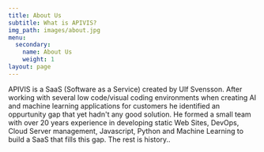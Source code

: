 ```yaml
---
title: About Us
subtitle: What is APIVIS?
img_path: images/about.jpg
menu:
  secondary:
    name: About Us
    weight: 1
layout: page
---
```

<meta name="description" content="APIVIS is a SaaS (Software as a Service). Read more about why we created it.">

APIVIS is a SaaS (Software as a Service) created by Ulf Svensson. After working with several low code/visual coding environments when creating AI and machine learning applications for customers he identified an oppurtunity gap that yet hadn't any good solution. He formed a small team with over 20 years experience in developing static Web Sites, DevOps, Cloud Server management, Javascript, Python and Machine Learning to build a SaaS that fills this gap. The rest is history.. 
